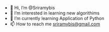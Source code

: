 - 👋 Hi, I’m @Sriramybis
- 👀 I’m interested in learning new algorithims 
- 🌱 I’m currently learning Application of Python
- 📫 How to reach me sriramybis@gmail.com

<!---
Sriramybis/Sriramybis is a ✨ special ✨ repository because its `README.md` (this file) appears on your GitHub profile.
You can click the Preview link to take a look at your changes.
- 💞️ I’m looking to collaborate on ...
--->

